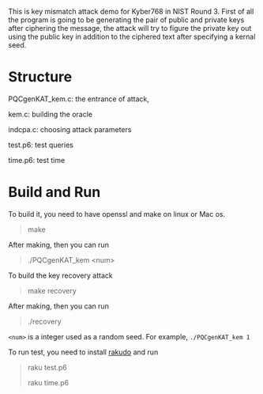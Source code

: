 This is key mismatch attack demo for Kyber768 in NIST Round 3.
First of all the program is going to be generating the pair of public and private keys
after ciphering the message, the attack will try to figure the private key out using 
the public key in addition to the ciphered text after specifying a kernal seed.

# Structure

PQCgenKAT_kem.c: the entrance of attack, 

kem.c:  building the oracle 

indcpa.c: choosing attack parameters

test.p6: test queries  

time.p6: test  time

# Build and Run

To build it, you need to have openssl  and make on linux or Mac os.

> make

After making, then you can run 

>  ./PQCgenKAT_kem \<num\>



To build the key recovery attack

> make recovery

After making, then you can run 

> ./recovery



`<num>` is a integer used as a random seed. For example, `./PQCgenKAT_kem 1`

To run test, you need to install [rakudo](https://rakudo.org/) and run

> raku test.p6
>
> raku time.p6
>
> 
